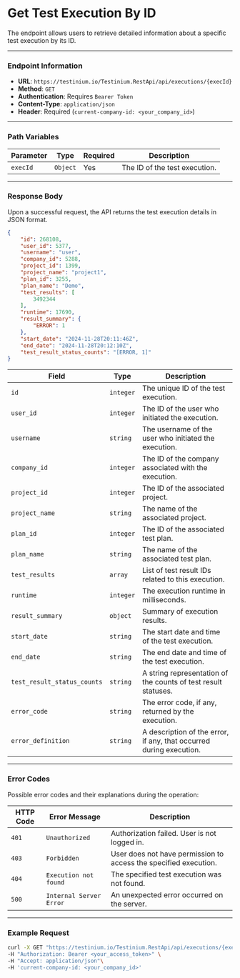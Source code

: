 # Get Test Execution By ID

The endpoint allows users to retrieve detailed information about a specific test execution by its ID.

***

### Endpoint Information

* **URL**: `https://testinium.io/Testinium.RestApi/api/executions/{execId}`
* **Method**: `GET`
* **Authentication**: Requires `Bearer Token`
* **Content-Type**: `application/json`
* **Header**: Required (`current-company-id: <your_company_id>`)

***

### Path Variables

| Parameter | Type     | Required | Description                   |
| --------- | -------- | -------- | ----------------------------- |
| `execId`  | `Object` | Yes      | The ID of the test execution. |

***

### Response Body

Upon a successful request, the API returns the test execution details in JSON format.

```json
{
    "id": 268108,
    "user_id": 5377,
    "username": "user",
    "company_id": 5288,
    "project_id": 1399,
    "project_name": "project1",
    "plan_id": 3255,
    "plan_name": "Demo",
    "test_results": [
        3492344
    ],
    "runtime": 17690,
    "result_summary": {
        "ERROR": 1
    },
    "start_date": "2024-11-28T20:11:46Z",
    "end_date": "2024-11-28T20:12:10Z",
    "test_result_status_counts": "[ERROR, 1]"
}
```

| Field                       | Type      | Description                                                         |
| --------------------------- | --------- | ------------------------------------------------------------------- |
| `id`                        | `integer` | The unique ID of the test execution.                                |
| `user_id`                   | `integer` | The ID of the user who initiated the execution.                     |
| `username`                  | `string`  | The username of the user who initiated the execution.               |
| `company_id`                | `integer` | The ID of the company associated with the execution.                |
| `project_id`                | `integer` | The ID of the associated project.                                   |
| `project_name`              | `string`  | The name of the associated project.                                 |
| `plan_id`                   | `integer` | The ID of the associated test plan.                                 |
| `plan_name`                 | `string`  | The name of the associated test plan.                               |
| `test_results`              | `array`   | List of test result IDs related to this execution.                  |
| `runtime`                   | `integer` | The execution runtime in milliseconds.                              |
| `result_summary`            | `object`  | Summary of execution results.                                       |
| `start_date`                | `string`  | The start date and time of the test execution.                      |
| `end_date`                  | `string`  | The end date and time of the test execution.                        |
| `test_result_status_counts` | `string`  | A string representation of the counts of test result statuses.      |
| `error_code`                | `string`  | The error code, if any, returned by the execution.                  |
| `error_definition`          | `string`  | A description of the error, if any, that occurred during execution. |

***

### Error Codes

Possible error codes and their explanations during the operation:

| HTTP Code | Error Message           | Description                                                      |
| --------- | ----------------------- | ---------------------------------------------------------------- |
| `401`     | `Unauthorized`          | Authorization failed. User is not logged in.                     |
| `403`     | `Forbidden`             | User does not have permission to access the specified execution. |
| `404`     | `Execution not found`   | The specified test execution was not found.                      |
| `500`     | `Internal Server Error` | An unexpected error occurred on the server.                      |

***

### Example Request

```bash
curl -X GET "https://testinium.io/Testinium.RestApi/api/executions/{execId}" \
-H "Authorization: Bearer <your_access_token>" \
-H "Accept: application/json"\
-H 'current-company-id: <your_company_id>'
```
